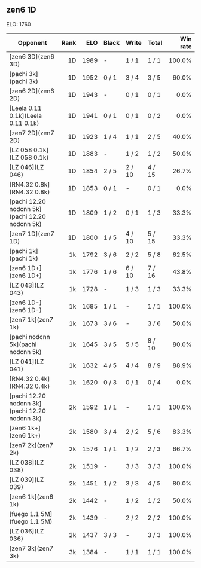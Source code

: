 ## zen6 1D ##

ELO: 1760

Opponent | Rank | ELO | Black | Write | Total | Win rate
---------|-----:|----:|-------|-------|-------|-------:
[zen6 3D](zen6 3D) | 1D | 1989 | - | 1 / 1 | 1 / 1 | 100.0%
[pachi 3k](pachi 3k) | 1D | 1952 | 0 / 1 | 3 / 4 | 3 / 5 | 60.0%
[zen6 2D](zen6 2D) | 1D | 1943 | - | 0 / 1 | 0 / 1 | 0.0%
[Leela 0.11 0.1k](Leela 0.11 0.1k) | 1D | 1941 | 0 / 1 | 0 / 1 | 0 / 2 | 0.0%
[zen7 2D](zen7 2D) | 1D | 1923 | 1 / 4 | 1 / 1 | 2 / 5 | 40.0%
[LZ 058 0.1k](LZ 058 0.1k) | 1D | 1883 | - | 1 / 2 | 1 / 2 | 50.0%
[LZ 046](LZ 046) | 1D | 1854 | 2 / 5 | 2 / 10 | 4 / 15 | 26.7%
[RN4.32 0.8k](RN4.32 0.8k) | 1D | 1853 | 0 / 1 | - | 0 / 1 | 0.0%
[pachi 12.20 nodcnn 5k](pachi 12.20 nodcnn 5k) | 1D | 1809 | 1 / 2 | 0 / 1 | 1 / 3 | 33.3%
[zen7 1D](zen7 1D) | 1D | 1800 | 1 / 5 | 4 / 10 | 5 / 15 | 33.3%
[pachi 1k](pachi 1k) | 1k | 1792 | 3 / 6 | 2 / 2 | 5 / 8 | 62.5%
[zen6 1D+](zen6 1D+) | 1k | 1776 | 1 / 6 | 6 / 10 | 7 / 16 | 43.8%
[LZ 043](LZ 043) | 1k | 1728 | - | 1 / 3 | 1 / 3 | 33.3%
[zen6 1D-](zen6 1D-) | 1k | 1685 | 1 / 1 | - | 1 / 1 | 100.0%
[zen7 1k](zen7 1k) | 1k | 1673 | 3 / 6 | - | 3 / 6 | 50.0%
[pachi nodcnn 5k](pachi nodcnn 5k) | 1k | 1645 | 3 / 5 | 5 / 5 | 8 / 10 | 80.0%
[LZ 041](LZ 041) | 1k | 1632 | 4 / 5 | 4 / 4 | 8 / 9 | 88.9%
[RN4.32 0.4k](RN4.32 0.4k) | 1k | 1620 | 0 / 3 | 0 / 1 | 0 / 4 | 0.0%
[pachi 12.20 nodcnn 3k](pachi 12.20 nodcnn 3k) | 2k | 1592 | 1 / 1 | - | 1 / 1 | 100.0%
[zen6 1k+](zen6 1k+) | 2k | 1580 | 3 / 4 | 2 / 2 | 5 / 6 | 83.3%
[zen7 2k](zen7 2k) | 2k | 1576 | 1 / 1 | 1 / 2 | 2 / 3 | 66.7%
[LZ 038](LZ 038) | 2k | 1519 | - | 3 / 3 | 3 / 3 | 100.0%
[LZ 039](LZ 039) | 2k | 1451 | 1 / 2 | 3 / 3 | 4 / 5 | 80.0%
[zen6 1k](zen6 1k) | 2k | 1442 | - | 1 / 2 | 1 / 2 | 50.0%
[fuego 1.1 5M](fuego 1.1 5M) | 2k | 1439 | - | 2 / 2 | 2 / 2 | 100.0%
[LZ 036](LZ 036) | 2k | 1437 | 3 / 3 | - | 3 / 3 | 100.0%
[zen7 3k](zen7 3k) | 3k | 1384 | - | 1 / 1 | 1 / 1 | 100.0%
